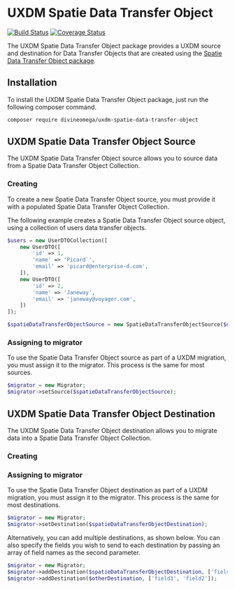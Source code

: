 # UXDM Spatie Data Transfer Object

[![Build Status](https://travis-ci.com/DivineOmega/uxdm-spatie-data-transfer-object.svg?branch=master)](https://travis-ci.com/DivineOmega/uxdm-spatie-data-transfer-object)
[![Coverage Status](https://coveralls.io/repos/github/DivineOmega/uxdm-spatie-data-transfer-object/badge.svg?branch=master)](https://coveralls.io/github/DivineOmega/uxdm-spatie-data-transfer-object?branch=master)

The UXDM Spatie Data Transfer Object package provides a UXDM source and destination for Data Transfer Objects
that are created using the [Spatie Data Transfer Object package](https://github.com/spatie/data-transfer-object).

## Installation

To install the UXDM Spatie Data Transfer Object package, just run the following composer command.

```bash
composer require divineomega/uxdm-spatie-data-transfer-object
```

## UXDM Spatie Data Transfer Object Source

The UXDM Spatie Data Transfer Object source allows you to source data from a Spatie Data Transfer Object Collection.

### Creating

To create a new Spatie Data Transfer Object source, you must provide it with a populated Spatie Data Transfer Object 
Collection.

The following example creates a Spatie Data Transfer Object source object, using a collection of users data transfer 
objects.

```php
$users = new UserDTOCollection([
    new UserDTO([
        'id' => 1,
        'name' => 'Picard`',
        'email' => 'picard@enterprise-d.com',
    ]),
    new UserDTO([
        'id' => 2,
        'name' => 'Janeway',
        'email' => 'janeway@voyager.com',
    ])
]);

$spatieDataTransferObjectSource = new SpatieDataTransferObjectSource($users);
```

### Assigning to migrator

To use the Spatie Data Transfer Object source as part of a UXDM migration, you must assign it to the migrator.
This process is the same for most sources.

```php
$migrator = new Migrator;
$migrator->setSource($spatieDataTransferObjectSource);
```

## UXDM Spatie Data Transfer Object Destination

The UXDM Spatie Data Transfer Object destination allows you to migrate data into a Spatie Data Transfer Object Collection.

### Creating

### Assigning to migrator

To use the Spatie Data Transfer Object destination as part of a UXDM migration, you must assign it to the migrator. 
This process is the same for most destinations.

```php
$migrator = new Migrator;
$migrator->setDestination($spatieDataTransferObjectDestination);
```

Alternatively, you can add multiple destinations, as shown below. You can also specify the fields you wish to send to each destination by passing an array of field names as the second parameter.

```php
$migrator = new Migrator;
$migrator->addDestination($spatieDataTransferObjectDestination, ['field1', 'field2']);
$migrator->addDestination($otherDestination, ['field3', 'field2']);
```
